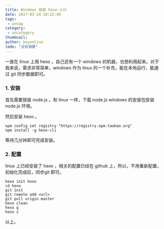 ```yaml
---
title: Windows 安装 hexo 小计
date: 2017-03-24 18:22:49
tags:
 - untag
category: 
 - uncategory
thumbnail: 
author: bsyonline
lede: "没有摘要"
---
```




一直在 linux 上用 hexo ，自己还有一个 windows 的机器，也想利用起来。对于我来说，需求非常简单，windows 作为 linux 的一个补充，能在本地运行，能通过 git 同步数据即可。

<!-- more -->

### 1. 安装

首先需要按装 node.js 。和 linux 一样，下载 node.js windows 的安装包安装 node.js 环境。

然后安装 hexo 。

```
npm config set registry "https://registry.npm.taobao.org"
npm install -g hexo-cli
```

等待几分钟即可完成安装。

### 2. 配置

linux 上已经安装了 hexo ，相关的配置已经在 github 上，所以，不用重新配置，初始化完成后，同步git 即可。

```
hexo init hexo
cd hexo
git init
git remote add <url>
git pull origin master
hexo clean
hexo g
hexo s
```

以上。

